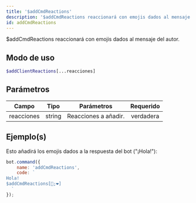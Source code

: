 ```yaml
---
title: '$addCmdReactions'
description: '$addCmdReactions reaccionará con emojis dados al mensaje del autor.'
id: addCmdReactions
---
```


$addCmdReactions reaccionará con emojis dados al mensaje del autor.

## Modo de uso

```php
$addClientReactions[...reacciones]
```

## Parámetros

| Campo      | Tipo   | Parámetros           | Requerido |
| ---------- | ------ | -------------------- |:---------:|
| reacciones | string | Reacciones a añadir. | verdadera |

## Ejemplo(s)

Esto añadirá los emojis dados a la respuesta del bot ("¡Hola!"):

```javascript
bot.command({
    name: 'addCmdReactions',
    code: `
Hola!
$addCmdReactions[🧡;❤]
  `
});
```
